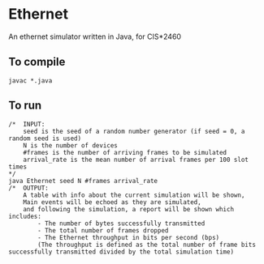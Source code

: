 # Ethernet

An ethernet simulator written in Java, for CIS*2460

## To compile

	javac *.java

## To run

	/*	INPUT:
	 	seed is the seed of a random number generator (if seed = 0, a random seed is used)
		N is the number of devices
		#frames is the number of arriving frames to be simulated
		arrival_rate is the mean number of arrival frames per 100 slot times
	*/
	java Ethernet seed N #frames arrival_rate
	/*	OUTPUT:
		A table with info about the current simulation will be shown,
		Main events will be echoed as they are simulated,
		and following the simulation, a report will be shown which includes:
			- The number of bytes successfully transmitted
			- The total number of frames dropped
			- The Ethernet throughput in bits per second (bps)
			(The throughput is defined as the total number of frame bits successfully transmitted divided by the total simulation time)
